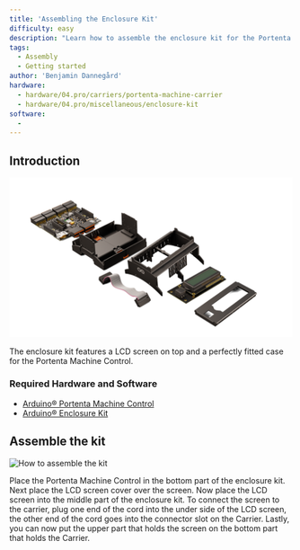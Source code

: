 ```yaml
---
title: 'Assembling the Enclosure Kit'
difficulty: easy
description: "Learn how to assemble the enclosure kit for the Portenta Machine Control"
tags:
  - Assembly
  - Getting started
author: 'Benjamin Dannegård'
hardware:
  - hardware/04.pro/carriers/portenta-machine-carrier
  - hardware/04.pro/miscellaneous/enclosure-kit
software:
  - 
---
```


## Introduction 

![The enclosure kit and Portenta Machine Control](assets/enclosure-kit.img.png)

The enclosure kit features a LCD screen on top and a perfectly fitted case for the Portenta Machine Control.

### Required Hardware and Software

- [Arduino® Portenta Machine Control](https://store.arduino.cc/products/arduino-portenta-machine-control)
- [Arduino® Enclosure Kit]()

## Assemble the kit

![How to assemble the kit](gif)

Place the Portenta Machine Control in the bottom part of the enclosure kit. Next place the LCD screen cover over the screen. Now place the LCD screen into the middle part of the enclosure kit. To connect the screen to the carrier, plug one end of the cord into the under side of the LCD screen, the other end of the cord goes into the connector slot on the Carrier. Lastly, you can now put the upper part that holds the screen on the bottom part that holds the Carrier.
